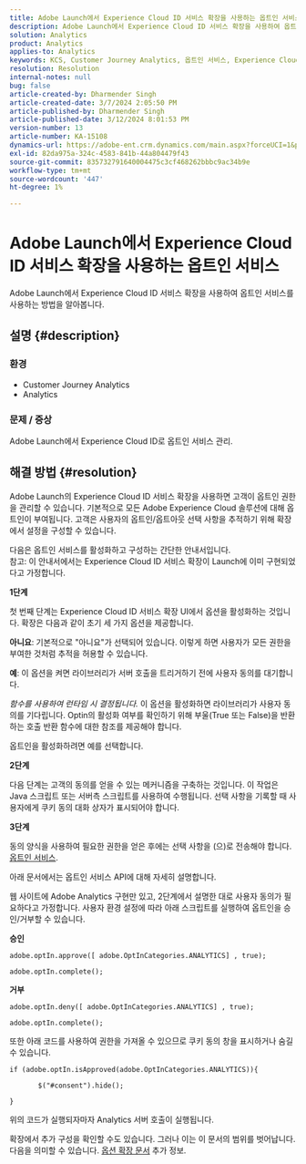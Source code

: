 ```yaml
---
title: Adobe Launch에서 Experience Cloud ID 서비스 확장을 사용하는 옵트인 서비스
description: Adobe Launch에서 Experience Cloud ID 서비스 확장을 사용하여 옵트인 서비스를 사용하는 방법을 알아봅니다.
solution: Analytics
product: Analytics
applies-to: Analytics
keywords: KCS, Customer Journey Analytics, 옵트인 서비스, Experience Cloud ID 서비스 확장, Adobe 실행, Adobe Analytics
resolution: Resolution
internal-notes: null
bug: false
article-created-by: Dharmender Singh
article-created-date: 3/7/2024 2:05:50 PM
article-published-by: Dharmender Singh
article-published-date: 3/12/2024 8:01:53 PM
version-number: 13
article-number: KA-15108
dynamics-url: https://adobe-ent.crm.dynamics.com/main.aspx?forceUCI=1&pagetype=entityrecord&etn=knowledgearticle&id=9324ddc9-8bdc-ee11-904d-6045bd006d92
exl-id: 82da975a-324c-4583-841b-44a804479f43
source-git-commit: 835732791640004475c3cf468262bbbc9ac34b9e
workflow-type: tm+mt
source-wordcount: '447'
ht-degree: 1%

---
```


# Adobe Launch에서 Experience Cloud ID 서비스 확장을 사용하는 옵트인 서비스


Adobe Launch에서 Experience Cloud ID 서비스 확장을 사용하여 옵트인 서비스를 사용하는 방법을 알아봅니다.

## 설명 {#description}


### 환경

- Customer Journey Analytics
- Analytics




### 문제 / 증상

Adobe Launch에서 Experience Cloud ID로 옵트인 서비스 관리.


## 해결 방법 {#resolution}


Adobe Launch의 Experience Cloud ID 서비스 확장을 사용하면 고객이 옵트인 권한을 관리할 수 있습니다. 기본적으로 모든 Adobe Experience Cloud 솔루션에 대해 옵트인이 부여됩니다. 고객은 사용자의 옵트인/옵트아웃 선택 사항을 추적하기 위해 확장에서 설정을 구성할 수 있습니다.

다음은 옵트인 서비스를 활성화하고 구성하는 간단한 안내서입니다.
<br>참고: 이 안내서에서는 Experience Cloud ID 서비스 확장이 Launch에 이미 구현되었다고 가정합니다.<br>


<b>1단계</b>

첫 번째 단계는 Experience Cloud ID 서비스 확장 UI에서 옵션을 활성화하는 것입니다. 확장은 다음과 같이 초기 세 가지 옵션을 제공합니다.

<b>아니요</b>: 기본적으로 &quot;아니요&quot;가 선택되어 있습니다. 이렇게 하면 사용자가 모든 권한을 부여한 것처럼 추적을 허용할 수 있습니다.

<b>예</b>: 이 옵션을 켜면 라이브러리가 서버 호출을 트리거하기 전에 사용자 동의를 대기합니다.

*함수를 사용하여 런타임 시 결정됩니다.* 이 옵션을 활성화하면 라이브러리가 사용자 동의를 기다립니다. Optin의 활성화 여부를 확인하기 위해 부울(True 또는 False)을 반환하는 호출 반환 함수에 대한 참조를 제공해야 합니다.

옵트인을 활성화하려면 예를 선택합니다.



<b>2단계</b>

다음 단계는 고객의 동의를 얻을 수 있는 메커니즘을 구축하는 것입니다. 이 작업은 Java 스크립트 또는 서버측 스크립트를 사용하여 수행됩니다. 선택 사항을 기록할 때 사용자에게 쿠키 동의 대화 상자가 표시되어야 합니다.



<b>3단계</b>

동의 양식을 사용하여 필요한 권한을 얻은 후에는 선택 사항을 (으)로 전송해야 합니다. [옵트인 서비스](https://experienceleague.adobe.com/docs/id-service/using/implementation/opt-in-service/launch.html).

아래 문서에서는 옵트인 서비스 API에 대해 자세히 설명합니다.

웹 사이트에 Adobe Analytics 구현만 있고, 2단계에서 설명한 대로 사용자 동의가 필요하다고 가정합니다. 사용자 환경 설정에 따라 아래 스크립트를 실행하여 옵트인을 승인/거부할 수 있습니다.

<b>승인</b>


```
adobe.optIn.approve([ adobe.OptInCategories.ANALYTICS] , true);

adobe.optIn.complete();
```




<b>거부</b>


```
adobe.optIn.deny([ adobe.OptInCategories.ANALYTICS] , true);

adobe.optIn.complete();
```




또한 아래 코드를 사용하여 권한을 가져올 수 있으므로 쿠키 동의 창을 표시하거나 숨길 수 있습니다.


```
if (adobe.optIn.isApproved(adobe.OptInCategories.ANALYTICS)){

       $("#consent").hide();

}
```




위의 코드가 실행되자마자 Analytics 서버 호출이 실행됩니다.

확장에서 추가 구성을 확인할 수도 있습니다. 그러나 이는 이 문서의 범위를 벗어납니다. 다음을 의미할 수 있습니다. [옵션 확장 문서](https://experienceleague.adobe.com/docs/id-service/using/implementation/opt-in-service/launch.html) 추가 정보.
